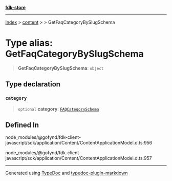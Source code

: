 [**fdk-store**](../../../README.md)
***

[Index](../../../API.md) > [content](../../README.md) > [<internal>](../README.md) > GetFaqCategoryBySlugSchema

# Type alias: GetFaqCategoryBySlugSchema

> **GetFaqCategoryBySlugSchema**: `object`

## Type declaration

### `category`

> `optional` **category**: [`FAQCategorySchema`](type-alias.FAQCategorySchema.md)

## Defined In

node\_modules/@gofynd/fdk-client-javascript/sdk/application/Content/ContentApplicationModel.d.ts:956

node\_modules/@gofynd/fdk-client-javascript/sdk/application/Content/ContentApplicationModel.d.ts:957

***
Generated using [TypeDoc](https://typedoc.org/) and [typedoc-plugin-markdown](https://www.npmjs.com/package/typedoc-plugin-markdown)
